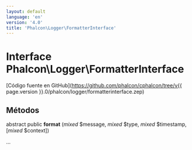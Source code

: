 ```yaml
---
layout: default
language: 'en'
version: '4.0'
title: 'Phalcon\Logger\FormatterInterface'
---
```


# Interface **Phalcon\Logger\FormatterInterface**

[Código fuente en GitHub](https://github.com/phalcon/cphalcon/tree/v{{ page.version }}.0/phalcon/logger/formatterinterface.zep)

## Métodos

abstract public **format** (*mixed* $message, *mixed* $type, *mixed* $timestamp, [*mixed* $context])

...